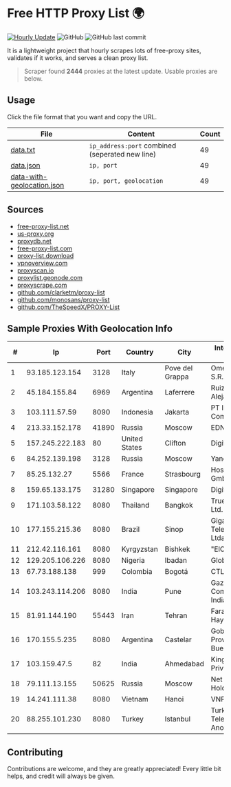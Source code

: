 
# Free HTTP Proxy List 🌍

[![Hourly Update](https://github.com/mertguvencli/http-proxy-list/actions/workflows/main.yml/badge.svg?branch=main)](https://github.com/mertguvencli/http-proxy-list/actions/workflows/main.yml)
![GitHub](https://img.shields.io/github/license/mertguvencli/http-proxy-list)
![GitHub last commit](https://img.shields.io/github/last-commit/mertguvencli/http-proxy-list)

It is a lightweight project that hourly scrapes lots of free-proxy sites, validates if it works, and serves a clean proxy list.


> Scraper found **2444** proxies at the latest update. Usable proxies are below.

## Usage

Click the file format that you want and copy the URL.


|File|Content|Count|
|----|-------|-----|
|[data.txt](https://raw.githubusercontent.com/mertguvencli/http-proxy-list/main/proxy-list/data.txt)|`ip_address:port` combined (seperated new line)|49|
|[data.json](https://raw.githubusercontent.com/mertguvencli/http-proxy-list/main/proxy-list/data.json)|`ip, port`|49|
|[data-with-geolocation.json](https://raw.githubusercontent.com/mertguvencli/http-proxy-list/main/proxy-list/data-with-geolocation.json)|`ip, port, geolocation`|49|

## Sources

* [free-proxy-list.net](https://free-proxy-list.net)
* [us-proxy.org](https://www.us-proxy.org)
* [proxydb.net](http://proxydb.net)
* [free-proxy-list.com](https://free-proxy-list.com/?page=&port=&type%5B%5D=http&type%5B%5D=https&up_time=0&search=Search)
* [proxy-list.download](https://www.proxy-list.download/HTTP)
* [vpnoverview.com](https://vpnoverview.com/privacy/anonymous-browsing/free-proxy-servers)
* [proxyscan.io](https://www.proxyscan.io)
* [proxylist.geonode.com](https://proxylist.geonode.com/api/proxy-list?limit=300&page=1&sort_by=lastChecked&sort_type=desc&protocols=http,https)
* [proxyscrape.com](https://api.proxyscrape.com/v2/?request=displayproxies&protocol=http&timeout=10000&country=all&ssl=all&anonymity=all)
* [github.com/clarketm/proxy-list](https://raw.githubusercontent.com/clarketm/proxy-list/master/proxy-list-raw.txt)
* [github.com/monosans/proxy-list](https://raw.githubusercontent.com/monosans/proxy-list/main/proxies/http.txt)
* [github.com/TheSpeedX/PROXY-List](https://raw.githubusercontent.com/TheSpeedX/PROXY-List/master/http.txt)


## Sample Proxies With Geolocation Info

|#|Ip|Port|Country|City|Internet Service Provider|
|-|--|----|-------|----|-------------------------|
|1|93.185.123.154|3128|Italy|Pove del Grappa|Omegacom S.R.L.S.|
|2|45.184.155.84|6969|Argentina|Laferrere|Ruiz Sebastian Alejandro|
|3|103.111.57.59|8090|Indonesia|Jakarta|PT Indonesia Comnets Plus|
|4|213.33.152.178|41890|Russia|Moscow|EDN Sovintel|
|5|157.245.222.183|80|United States|Clifton|DigitalOcean, LLC|
|6|84.252.139.198|3128|Russia|Moscow|Yandex.Cloud LLC|
|7|85.25.132.27|5566|France|Strasbourg|Host Europe GmbH|
|8|159.65.133.175|31280|Singapore|Singapore|DigitalOcean, LLC|
|9|171.103.58.122|8080|Thailand|Bangkok|True Internet Co., Ltd.|
|10|177.155.215.36|8080|Brazil|Sinop|Giga Byte Telecomunicacoes Ltda|
|11|212.42.116.161|8080|Kyrgyzstan|Bishkek|"ElCat" Ltd.|
|12|129.205.106.226|8080|Nigeria|Ibadan|Globacom Limited|
|13|67.73.188.138|999|Colombia|Bogotá|CTL LATAM|
|14|103.243.114.206|8080|India|Pune|Gazon Communications India Limited|
|15|81.91.144.190|55443|Iran|Tehran|Farabord Dadeh Haye Iranian Co.|
|16|170.155.5.235|8080|Argentina|Castelar|Gobernacion de la Provincia de Buenos Aires|
|17|103.159.47.5|82|India|Ahmedabad|King Netsol Private Limited|
|18|79.111.13.155|50625|Russia|Moscow|Net By Net Holding LLC|
|19|14.241.111.38|8080|Vietnam|Hanoi|VNPT|
|20|88.255.101.230|8080|Turkey|Istanbul|Turk Telekomunikasyon Anonim Sirketi|



## Contributing

Contributions are welcome, and they are greatly appreciated! Every
little bit helps, and credit will always be given.

